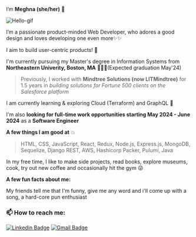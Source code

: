 

I’m **Meghna (she/her)** 🤗 

![Hello-gif](https://media.giphy.com/media/cJSDRt8csBx0A7YFfh/giphy.gif)

I’m a passionate product-minded Web Developer, who adores a good design and loves developing one even more✨✨ 
 
I aim to build user-centric products! 🎯

I'm currently pursuing my Master's degree in Information Systems from **Northeastern Univerity, Boston, MA** 👩🏽‍🎓(Expected graduation May'24)

> Previously, I worked with **Mindtree Solutions (now LITMindtree)** for 1.5 years in *building solutions for Fortune 500 clients on the Salesforce platform*


I am currently learning & exploring Cloud (Terraform) and GraphQL 👀

I'm also **looking for full-time work opportunities starting May 2024 - June 2024** as a **Software Engineer**

**A few things I am good at** 💥
> HTML, CSS, JavaScript, React, Redux, Node.js, Express.js, MongoDB, Sequelize, Django REST, AWS, Hashicorp Packer, Pulumi, Java

In my free time, I like to make side projects, read books, explore museums, cook, try out new coffee and occasionally hit the gym 😜

**A few fun facts about me:**

My friends tell me that I'm funny, give me any word and i'll come up with a song, a hard-core pun enthusiast

###  📫 How to reach me:

[![Linkedin Badge](https://img.shields.io/badge/-MeghnaAllam-blue?style=flat-square&logo=Linkedin&logoColor=white&link=https://www.linkedin.com/in/meghnareddyallam/)](https://www.linkedin.com/in/meghnareddyallam/)
[![Gmail Badge](https://img.shields.io/badge/Gmail-c14438?style=flat-square&logo=Gmail&logoColor=white&link=mailto:rmeghana04@gmail.com)](mailto:rmeghana04@gmail.com)


